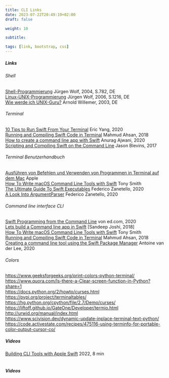 ```yaml
---
title: CLI Links
date: 2023-07-22T20:49:19+02:00
draft: false

weight: 10

subtitle: 

tags: [link, bootstrap, css]
---
```


##### Links

###### Shell
[Shell-Programmierung](https://openbook.rheinwerk-verlag.de/shell_programmierung/) Jürgen Wolf, 2004, S.782, DE <br>
[Linux-UNIX-Programmierung](https://openbook.rheinwerk-verlag.de/linux_unix_programmierung/) Jürgen Wolf, 2006, S.1216, DE <br>
[Wie werde ich UNIX-Guru?](https://openbook.rheinwerk-verlag.de/unix_guru/) Arnold Willemer, 2003, DE <br>


###### Terminal
[10 Tips to Run Swift From Your Terminal](https://betterprogramming.pub/10-tips-to-run-swift-from-your-terminal-b5832cd9cd8c) Eric Yang, 2020 <br>
[Running and Compiling Swift Code in Terminal](https://mahmudahsan.medium.com/running-and-compiling-swift-code-in-terminal-237ee4087a9c) Mahmud Ahsan, 2018 <br>
[How to create a command line app with Swift](https://towardsdev.com/how-to-create-a-command-line-app-with-swift-2067c1534692) Anurag Ajwani, 2020 <br>
[Scripting and Compiling Swift on the Command Line](https://jblevins.org/log/swift) Jason Blevins, 2017 <br>

###### Terminal Benutzerhandbuch
[Ausführen von Befehlen und Verwenden von Programmen in Terminal auf dem Mac](https://support.apple.com/de-de/guide/terminal/apdb66b5242-0d18-49fc-9c47-a2498b7c91d5/mac) Apple <br>
[How To Write macOS Command Line Tools with Swift](https://blog.smittytone.net/2020/12/22/how-to-write-cli-tools-swift/) Tony Smith <br>
[The Ultimate Guide To Swift Executables](https://www.fivestars.blog/articles/ultimate-guide-swift-executables/) Federico Zanetello, 2020 <br>
[A Look Into ArgumentParser](https://www.fivestars.blog/articles/a-look-into-argument-parser/) Federico Zanetello, 2020 <br>


###### Command line interface CLI
[Swift Programming from the Command Line](https://ed.com/command-line-swift/) von ed.com, 2020 <br>
[Lets build a Command line app in Swift](https://medium.com/quick-code/lets-build-a-command-line-app-in-swift-328ce274f1cc) [Sandeep Joshi, 2018] <br>
[How To Write macOS Command Line Tools with Swift](https://blog.smittytone.net/2020/12/22/how-to-write-cli-tools-swift/) Tony Smith <br>
[Running and Compiling Swift Code in Terminal](https://mahmudahsan.medium.com/running-and-compiling-swift-code-in-terminal-237ee4087a9c) Mahmud Ahsan, 2018 <br>
[Creating a command line tool using the Swift Package Manager](https://www.avanderlee.com/swift/command-line-tool-package-manager/) Antoine van der Lee, 2020 <br>


###### Colors
https://www.geeksforgeeks.org/print-colors-python-terminal/ <br>
https://www.quora.com/Is-there-a-Clear-screen-function-in-Python?share=1 <br>
https://docs.python.org/2/howto/curses.html <br>
https://pypi.org/project/terminaltables/ <br>
https://hg.python.org/cpython/file/2.7/Demo/curses/ <br>
https://liftoff.github.io/GateOne/Developer/termio.html <br>
http://urwid.org/manual/index.html <br>
https://www.scivision.dev/dynamic-update-inplace-terminal-text-python/ <br>
https://code.activestate.com/recipes/475116-using-terminfo-for-portable-color-output-cursor-co/ <br>


##### Videos
[Building CLI Tools with Apple Swift](https://www.youtube.com/watch?v=bNWLDOW-Aok) 2022, 8 min <br>
[]() <br>







##### Videos



<!--
[]() <br>
[]() min <br>
-->